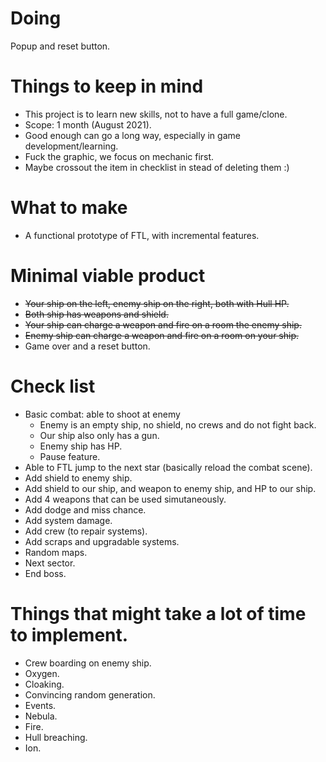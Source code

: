 # Doing
Popup and reset button.
# Things to keep in mind
* This project is to learn new skills, not to have a full game/clone.
* Scope: 1 month (August 2021).
* Good enough can go a long way, especially in game development/learning.
* Fuck the graphic, we focus on mechanic first.
* Maybe crossout the item in checklist in stead of deleting them :)
# What to make
* A functional prototype of FTL, with incremental features.
# Minimal viable product
* ~~Your ship on the left, enemy ship on the right, both with Hull HP.~~
* ~~Both ship has weapons and shield.~~
* ~~Your ship can charge a weapon and fire on a room the enemy ship.~~
* ~~Enemy ship can charge a weapon and fire on a room on your ship.~~
* Game over and a reset button.
# Check list
* Basic combat: able to shoot at enemy
    * Enemy is an empty ship, no shield, no crews and do not fight back.
    * Our ship also only has a gun.
    * Enemy ship has HP.
    * Pause feature.
* Able to FTL jump to the next star (basically reload the combat scene).
* Add shield to enemy ship.
* Add shield to our ship, and weapon to enemy ship, and HP to our ship.
* Add 4 weapons that can be used simutaneously.
* Add dodge and miss chance.
* Add system damage.
* Add crew (to repair systems).
* Add scraps and upgradable systems.
* Random maps.
* Next sector.
* End boss.
# Things that might take a lot of time to implement.
* Crew boarding on enemy ship.
* Oxygen.
* Cloaking.
* Convincing random generation.
* Events.
* Nebula.
* Fire.
* Hull breaching.
* Ion.